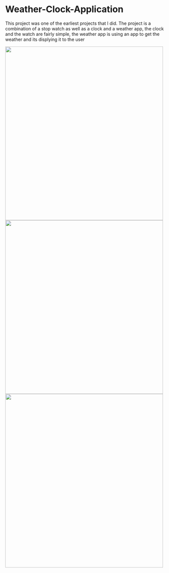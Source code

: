# Weather-Clock-Application
This project was one of the earliest projects that I did.
The project is a combination of a stop watch as well as a clock and a weather app, the clock and the watch are fairly simple, the weather app is using an app to get the weather 
and its displying it to the user


<img src="https://github.com/404dn/Java-CPU-Schedular/blob/master/Pictures/selecting%20algorithm.png" width="500" height="550">



<img src="https://github.com/404dn/Java-CPU-Schedular/blob/master/Pictures/selecting%20algorithm.png" width="500" height="550">



<img src="https://github.com/404dn/Java-CPU-Schedular/blob/master/Pictures/selecting%20algorithm.png" width="500" height="550">
